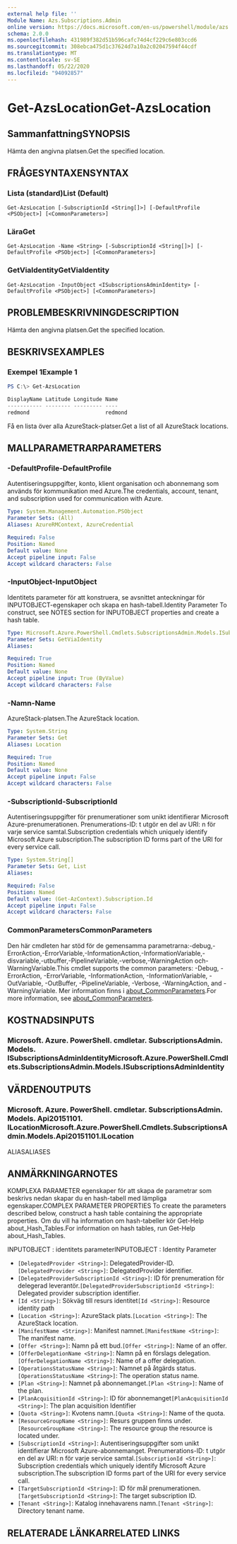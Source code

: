 ```yaml
---
external help file: ''
Module Name: Azs.Subscriptions.Admin
online version: https://docs.microsoft.com/en-us/powershell/module/azs.subscriptions.admin/get-azslocation
schema: 2.0.0
ms.openlocfilehash: 431989f382d51b596cafc74d4cf229c6e803ccd6
ms.sourcegitcommit: 308ebca475d1c37624d7a10a2c02047594f44cdf
ms.translationtype: MT
ms.contentlocale: sv-SE
ms.lasthandoff: 05/22/2020
ms.locfileid: "94092857"
---
```

# <span data-ttu-id="4f068-101">Get-AzsLocation</span><span class="sxs-lookup"><span data-stu-id="4f068-101">Get-AzsLocation</span></span>

## <span data-ttu-id="4f068-102">Sammanfattning</span><span class="sxs-lookup"><span data-stu-id="4f068-102">SYNOPSIS</span></span>
<span data-ttu-id="4f068-103">Hämta den angivna platsen.</span><span class="sxs-lookup"><span data-stu-id="4f068-103">Get the specified location.</span></span>

## <span data-ttu-id="4f068-104">FRÅGESYNTAXEN</span><span class="sxs-lookup"><span data-stu-id="4f068-104">SYNTAX</span></span>

### <span data-ttu-id="4f068-105">Lista (standard)</span><span class="sxs-lookup"><span data-stu-id="4f068-105">List (Default)</span></span>
```
Get-AzsLocation [-SubscriptionId <String[]>] [-DefaultProfile <PSObject>] [<CommonParameters>]
```

### <span data-ttu-id="4f068-106">Lära</span><span class="sxs-lookup"><span data-stu-id="4f068-106">Get</span></span>
```
Get-AzsLocation -Name <String> [-SubscriptionId <String[]>] [-DefaultProfile <PSObject>] [<CommonParameters>]
```

### <span data-ttu-id="4f068-107">GetViaIdentity</span><span class="sxs-lookup"><span data-stu-id="4f068-107">GetViaIdentity</span></span>
```
Get-AzsLocation -InputObject <ISubscriptionsAdminIdentity> [-DefaultProfile <PSObject>] [<CommonParameters>]
```

## <span data-ttu-id="4f068-108">PROBLEMBESKRIVNING</span><span class="sxs-lookup"><span data-stu-id="4f068-108">DESCRIPTION</span></span>
<span data-ttu-id="4f068-109">Hämta den angivna platsen.</span><span class="sxs-lookup"><span data-stu-id="4f068-109">Get the specified location.</span></span>

## <span data-ttu-id="4f068-110">BESKRIVS</span><span class="sxs-lookup"><span data-stu-id="4f068-110">EXAMPLES</span></span>

### <span data-ttu-id="4f068-111">Exempel 1</span><span class="sxs-lookup"><span data-stu-id="4f068-111">Example 1</span></span>
```powershell
PS C:\> Get-AzsLocation

DisplayName Latitude Longitude Name   
----------- -------- --------- ----   
redmond                        redmond
```

<span data-ttu-id="4f068-112">Få en lista över alla AzureStack-platser.</span><span class="sxs-lookup"><span data-stu-id="4f068-112">Get a list of all AzureStack locations.</span></span>

## <span data-ttu-id="4f068-113">MALLPARAMETRAR</span><span class="sxs-lookup"><span data-stu-id="4f068-113">PARAMETERS</span></span>

### <span data-ttu-id="4f068-114">-DefaultProfile</span><span class="sxs-lookup"><span data-stu-id="4f068-114">-DefaultProfile</span></span>
<span data-ttu-id="4f068-115">Autentiseringsuppgifter, konto, klient organisation och abonnemang som används för kommunikation med Azure.</span><span class="sxs-lookup"><span data-stu-id="4f068-115">The credentials, account, tenant, and subscription used for communication with Azure.</span></span>

```yaml
Type: System.Management.Automation.PSObject
Parameter Sets: (All)
Aliases: AzureRMContext, AzureCredential

Required: False
Position: Named
Default value: None
Accept pipeline input: False
Accept wildcard characters: False

```

### <span data-ttu-id="4f068-116">-InputObject</span><span class="sxs-lookup"><span data-stu-id="4f068-116">-InputObject</span></span>
<span data-ttu-id="4f068-117">Identitets parameter för att konstruera, se avsnittet anteckningar för INPUTOBJECT-egenskaper och skapa en hash-tabell.</span><span class="sxs-lookup"><span data-stu-id="4f068-117">Identity Parameter To construct, see NOTES section for INPUTOBJECT properties and create a hash table.</span></span>

```yaml
Type: Microsoft.Azure.PowerShell.Cmdlets.SubscriptionsAdmin.Models.ISubscriptionsAdminIdentity
Parameter Sets: GetViaIdentity
Aliases:

Required: True
Position: Named
Default value: None
Accept pipeline input: True (ByValue)
Accept wildcard characters: False

```

### <span data-ttu-id="4f068-118">-Namn</span><span class="sxs-lookup"><span data-stu-id="4f068-118">-Name</span></span>
<span data-ttu-id="4f068-119">AzureStack-platsen.</span><span class="sxs-lookup"><span data-stu-id="4f068-119">The AzureStack location.</span></span>

```yaml
Type: System.String
Parameter Sets: Get
Aliases: Location

Required: True
Position: Named
Default value: None
Accept pipeline input: False
Accept wildcard characters: False

```

### <span data-ttu-id="4f068-120">-SubscriptionId</span><span class="sxs-lookup"><span data-stu-id="4f068-120">-SubscriptionId</span></span>
<span data-ttu-id="4f068-121">Autentiseringsuppgifter för prenumerationer som unikt identifierar Microsoft Azure-prenumerationen. Prenumerations-ID: t utgör en del av URI: n för varje service samtal.</span><span class="sxs-lookup"><span data-stu-id="4f068-121">Subscription credentials which uniquely identify Microsoft Azure subscription.The subscription ID forms part of the URI for every service call.</span></span>

```yaml
Type: System.String[]
Parameter Sets: Get, List
Aliases:

Required: False
Position: Named
Default value: (Get-AzContext).Subscription.Id
Accept pipeline input: False
Accept wildcard characters: False

```

### <span data-ttu-id="4f068-122">CommonParameters</span><span class="sxs-lookup"><span data-stu-id="4f068-122">CommonParameters</span></span>
<span data-ttu-id="4f068-123">Den här cmdleten har stöd för de gemensamma parametrarna:-debug,-ErrorAction,-ErrorVariable,-InformationAction,-InformationVariable,-disvariable,-utbuffer,-PipelineVariable,-verbose,-WarningAction och-WarningVariable.</span><span class="sxs-lookup"><span data-stu-id="4f068-123">This cmdlet supports the common parameters: -Debug, -ErrorAction, -ErrorVariable, -InformationAction, -InformationVariable, -OutVariable, -OutBuffer, -PipelineVariable, -Verbose, -WarningAction, and -WarningVariable.</span></span> <span data-ttu-id="4f068-124">Mer information finns i [about_CommonParameters](http://go.microsoft.com/fwlink/?LinkID=113216).</span><span class="sxs-lookup"><span data-stu-id="4f068-124">For more information, see [about_CommonParameters](http://go.microsoft.com/fwlink/?LinkID=113216).</span></span>

## <span data-ttu-id="4f068-125">KOSTNADS</span><span class="sxs-lookup"><span data-stu-id="4f068-125">INPUTS</span></span>

### <span data-ttu-id="4f068-126">Microsoft. Azure. PowerShell. cmdletar. SubscriptionsAdmin. Models. ISubscriptionsAdminIdentity</span><span class="sxs-lookup"><span data-stu-id="4f068-126">Microsoft.Azure.PowerShell.Cmdlets.SubscriptionsAdmin.Models.ISubscriptionsAdminIdentity</span></span>

## <span data-ttu-id="4f068-127">VÄRDEN</span><span class="sxs-lookup"><span data-stu-id="4f068-127">OUTPUTS</span></span>

### <span data-ttu-id="4f068-128">Microsoft. Azure. PowerShell. cmdletar. SubscriptionsAdmin. Models. Api20151101. ILocation</span><span class="sxs-lookup"><span data-stu-id="4f068-128">Microsoft.Azure.PowerShell.Cmdlets.SubscriptionsAdmin.Models.Api20151101.ILocation</span></span>

<span data-ttu-id="4f068-129">ALIAS</span><span class="sxs-lookup"><span data-stu-id="4f068-129">ALIASES</span></span>

## <span data-ttu-id="4f068-130">ANMÄRKNINGAR</span><span class="sxs-lookup"><span data-stu-id="4f068-130">NOTES</span></span>

<span data-ttu-id="4f068-131">KOMPLEXA PARAMETER egenskaper för att skapa de parametrar som beskrivs nedan skapar du en hash-tabell med lämpliga egenskaper.</span><span class="sxs-lookup"><span data-stu-id="4f068-131">COMPLEX PARAMETER PROPERTIES To create the parameters described below, construct a hash table containing the appropriate properties.</span></span> <span data-ttu-id="4f068-132">Om du vill ha information om hash-tabeller kör Get-Help about_Hash_Tables.</span><span class="sxs-lookup"><span data-stu-id="4f068-132">For information on hash tables, run Get-Help about_Hash_Tables.</span></span>

<span data-ttu-id="4f068-133">INPUTOBJECT <ISubscriptionsAdminIdentity> : identitets parameter</span><span class="sxs-lookup"><span data-stu-id="4f068-133">INPUTOBJECT <ISubscriptionsAdminIdentity>: Identity Parameter</span></span>
  - <span data-ttu-id="4f068-134">`[DelegatedProvider <String>]`: DelegatedProvider-ID.</span><span class="sxs-lookup"><span data-stu-id="4f068-134">`[DelegatedProvider <String>]`: DelegatedProvider identifier.</span></span>
  - <span data-ttu-id="4f068-135">`[DelegatedProviderSubscriptionId <String>]`: ID för prenumeration för delegerad leverantör.</span><span class="sxs-lookup"><span data-stu-id="4f068-135">`[DelegatedProviderSubscriptionId <String>]`: Delegated provider subscription identifier.</span></span>
  - <span data-ttu-id="4f068-136">`[Id <String>]`: Sökväg till resurs identitet</span><span class="sxs-lookup"><span data-stu-id="4f068-136">`[Id <String>]`: Resource identity path</span></span>
  - <span data-ttu-id="4f068-137">`[Location <String>]`: AzureStack plats.</span><span class="sxs-lookup"><span data-stu-id="4f068-137">`[Location <String>]`: The AzureStack location.</span></span>
  - <span data-ttu-id="4f068-138">`[ManifestName <String>]`: Manifest namnet.</span><span class="sxs-lookup"><span data-stu-id="4f068-138">`[ManifestName <String>]`: The manifest name.</span></span>
  - <span data-ttu-id="4f068-139">`[Offer <String>]`: Namn på ett bud.</span><span class="sxs-lookup"><span data-stu-id="4f068-139">`[Offer <String>]`: Name of an offer.</span></span>
  - <span data-ttu-id="4f068-140">`[OfferDelegationName <String>]`: Namn på en förslags delegation.</span><span class="sxs-lookup"><span data-stu-id="4f068-140">`[OfferDelegationName <String>]`: Name of a offer delegation.</span></span>
  - <span data-ttu-id="4f068-141">`[OperationsStatusName <String>]`: Namnet på åtgärds status.</span><span class="sxs-lookup"><span data-stu-id="4f068-141">`[OperationsStatusName <String>]`: The operation status name.</span></span>
  - <span data-ttu-id="4f068-142">`[Plan <String>]`: Namnet på abonnemanget.</span><span class="sxs-lookup"><span data-stu-id="4f068-142">`[Plan <String>]`: Name of the plan.</span></span>
  - <span data-ttu-id="4f068-143">`[PlanAcquisitionId <String>]`: ID för abonnemanget</span><span class="sxs-lookup"><span data-stu-id="4f068-143">`[PlanAcquisitionId <String>]`: The plan acquisition Identifier</span></span>
  - <span data-ttu-id="4f068-144">`[Quota <String>]`: Kvotens namn.</span><span class="sxs-lookup"><span data-stu-id="4f068-144">`[Quota <String>]`: Name of the quota.</span></span>
  - <span data-ttu-id="4f068-145">`[ResourceGroupName <String>]`: Resurs gruppen finns under.</span><span class="sxs-lookup"><span data-stu-id="4f068-145">`[ResourceGroupName <String>]`: The resource group the resource is located under.</span></span>
  - <span data-ttu-id="4f068-146">`[SubscriptionId <String>]`: Autentiseringsuppgifter som unikt identifierar Microsoft Azure-abonnemanget. Prenumerations-ID: t utgör en del av URI: n för varje service samtal.</span><span class="sxs-lookup"><span data-stu-id="4f068-146">`[SubscriptionId <String>]`: Subscription credentials which uniquely identify Microsoft Azure subscription.The subscription ID forms part of the URI for every service call.</span></span>
  - <span data-ttu-id="4f068-147">`[TargetSubscriptionId <String>]`: ID för mål prenumerationen.</span><span class="sxs-lookup"><span data-stu-id="4f068-147">`[TargetSubscriptionId <String>]`: The target subscription ID.</span></span>
  - <span data-ttu-id="4f068-148">`[Tenant <String>]`: Katalog innehavarens namn.</span><span class="sxs-lookup"><span data-stu-id="4f068-148">`[Tenant <String>]`: Directory tenant name.</span></span>

## <span data-ttu-id="4f068-149">RELATERADE LÄNKAR</span><span class="sxs-lookup"><span data-stu-id="4f068-149">RELATED LINKS</span></span>

